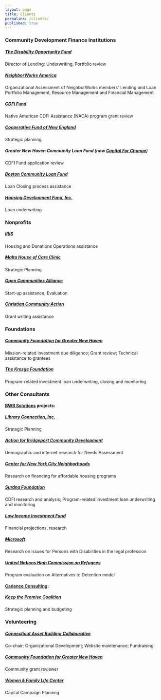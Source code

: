 ```yaml
---
layout: page
title: Clients
permalink: /clients/
published: true
---
```





  
  
### Community Development Finance Institutions

##### [The Disability Opportunity Fund](http://www.thedof.org)
Director of Lending: Underwriting, Portfolio review

##### [NeighborWorks America](http://www.neighborworks.org/Training-Services/Organizational-Assessment)
Organizational Assessment of NeighborWorks members' Lending and Loan Portfolio Management, Resource Management and Financial Management

##### [CDFI Fund](http://www.cdfifund.gov)
Native American CDFI Assistance (NACA) program grant review

##### [Cooperative Fund of New England](http://www.cooperativefund.org)
Strategic planning

##### Greater New Haven Community Loan Fund (now [Capital For Change](http://www.capitalforchange.org))
CDFI Fund application review

##### [Boston Community Loan Fund](http://www.bostoncommunitycapital.org/programs-services/loan-fund)
Loan Closing process assistance

##### [Housing Development Fund, Inc.](https://hdfconnects.org/)
Loan underwriting
 
  
### Nonprofits	

##### [IRIS](http://www.irisct.org)
Housing and Donations Operations assistance

##### [Malta House of Care Clinic](http://www.maltahouseofcare.org)
Strategic Planning

##### [Open Communities Alliance](http://www.ctoca.org/)
Start-up assistance; Evaluation
  
##### [Christian Community Action](http://www.ccacaring.org/)
Grant writing assistance

 
 
### Foundations

##### [Community Foundation for Greater New Haven](http://www.cfgnh.org)
Mission-related investment due diligence; Grant review; Technical assistance to grantees

##### [The Kresge Foundation](http://www.kresge.org)
Program-related investment loan underwriting, closing and monitoring 
  


  
### Other Consultants

#### [BWB Solutions](http://www.bwbsolutions.org/) projects:

##### [Library Connection, Inc.](http://www.libraryconnection.info)
Strategic Planning

##### [Action for Bridgeport Community Development](http://www.abcd.org)
Demographic and internet research for Needs Assessment

##### [Center for New York City Neighborhoods](https://cnycn.org/)
Research on financing for affordable housing programs

##### [Surdna Foundation](http://www.surdna.org)
CDFI research and analysis; Program-related investment loan underwriting and monitoring

##### [Low Income Investment Fund](http://www.liif.org)
Financial projections, research

##### [Microsoft](http://blogs.microsoft.com/on-the-issues/2015/07/23/the-ada-at-25-disability-rights-and-diversity/#sm.0001me094gi1eesayfh2o6ts6bzdl)
Research on issues for Persons with Disabilities in the legal profession

##### [United Nations High Commission on Refugees](http://www.unhcr.org/)
Program evaluation on Alternatives to Detention model

#### [Cadence Consulting](http://www.cadence-consulting.com/):

##### [Keep the Promise Coalition](http://www.ctkeepthepromise.org/)
Strategic planning and budgeting


### Volunteering

##### [Connecticut Asset Building Collaborative](http://www.ctassetbuilding.org)
Co-chair; Organizational Development; Website maintenance; Fundraising

##### [Community Foundation for Greater New Haven](http://www.cfgnh.org)
Community grant reviewer

##### [Women & Family Life Center](http://www.womenandfamilylife.org)
Capital Campaign Planning 
